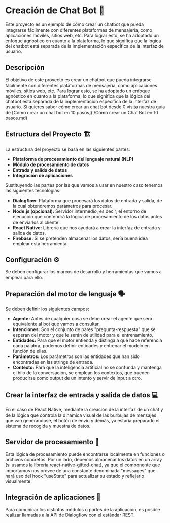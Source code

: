 # Creación de Chat Bot 🤖

Este proyecto es un ejemplo de cómo crear un chatbot que pueda integrarse fácilmente con diferentes plataformas de mensajería, como aplicaciones móviles, sitios web, etc. Para lograr esto, se ha adoptado un enfoque agnóstico en cuanto a la plataforma, lo que significa que la lógica del chatbot está separada de la implementación específica de la interfaz de usuario.

## Descripción

El objetivo de este proyecto es crear un chatbot que pueda integrarse fácilmente con diferentes plataformas de mensajería, como aplicaciones móviles, sitios web, etc. Para lograr esto, se ha adoptado un enfoque agnóstico en cuanto a la plataforma, lo que significa que la lógica del chatbot está separada de la implementación específica de la interfaz de usuario.
Si quieres saber cómo crear un chat bot desde 0 visita nuestra guía de [Cómo crear un chat bot en 10 pasos](./Cómo crear un Chat Bot en 10 pasos.md) 

## Estructura del Proyecto 🏗️

La estructura del proyecto se basa en las siguientes partes:

- **Plataforma de procesamiento del lenguaje natural (NLP)**
- **Módulo de procesamiento de datos**
- **Entrada y salida de datos**
- **Integración de aplicaciones**

Sustituyendo las partes por las que vamos a usar en nuestro caso tenemos las siguientes tecnologías:

- **Dialogflow:** Plataforma que procesará los datos de entrada y salida, de la cual obtendremos parámetros para procesar.
- **Node.js (opcional):** Servidor intermedio, es decir, el entorno de ejecución que contendrá la lógica de procesamiento de los datos antes de enviarlos al cliente.
- **React Native:** Librería que nos ayudará a crear la interfaz de entrada y salida de datos.
- **Firebase:** Si se pretenden almacenar los datos, sería buena idea emplear esta herramienta.

## Configuración ⚙️

Se deben configurar los marcos de desarrollo y herramientas que vamos a emplear para ello.

## Preparación del motor de lenguaje 🗣️

Se deben definir los siguientes campos:

- **Agente:** Antes de cualquier cosa se debe crear el agente que será equivalente al bot que vamos a consultar.
- **Intenciones:** Son el conjunto de pares "pregunta-respuesta" que se esperan del motor y que le serán de utilidad para el entrenamiento.
- **Entidades:** Para que el motor entienda y distinga a qué hace referencia cada palabra, podemos definir entidades y entrenar el modelo en función de ellas.
- **Parámetros:** Los parámetros son las entidades que han sido encontradas en las strings de entrada.
- **Contexto:** Para que la inteligencia artificial no se confunda y mantenga el hilo de la conversación, se emplean los contextos, que pueden producirse como output de un intento y servir de input a otro.

## Crear la interfaz de entrada y salida de datos 💻

En el caso de React Native, mediante la creación de la interfaz de un chat y de la lógica que controla la dinámica visual de las burbujas de mensajes que van generándose, el botón de envío y demás, ya estaría preparado el sistema de recogida y muestra de datos.

## Servidor de procesamiento 🧠

Esta lógica de procesamiento puede encontrarse localmente en funciones o archivos concretos. Por un lado, debemos almacenar los datos en un array (si usamos la librería react-native-gifted-chat), ya que el componente que importamos nos provee de una constante denominada "messages" que hará uso del hook "useState" para actualizar su estado y reflejarlo visualmente.

## Integración de aplicaciones 🔌

Para comunicar los distintos módulos o partes de la aplicación, es posible realizar llamadas a la API de Dialogflow con el estándar REST.
